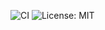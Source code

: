 ![CI](https://github.com/Osipoff-hub/defi-il-lab/actions/workflows/ci.yml/badge.svg)
![License: MIT](https://img.shields.io/badge/License-MIT-yellow.svg)

